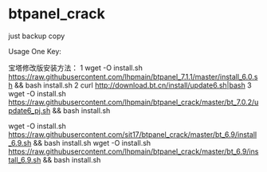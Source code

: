 # btpanel_crack

just backup copy


Usage One Key:  

宝塔修改版安装方法：
1  wget -O install.sh https://raw.githubusercontent.com/lhpmain/btpanel_7.1.1/master/install_6.0.sh && bash install.sh
2  curl http://download.bt.cn/install/update6.sh|bash
3  wget -O install.sh https://raw.githubusercontent.com/lhpmain/btpanel_crack/master/bt_7.0.2/update6_pj.sh && bash install.sh

wget -O install.sh https://raw.githubusercontent.com/sit17/btpanel_crack/master/bt_6.9/install_6.9.sh && bash install.sh
wget -O install.sh https://raw.githubusercontent.com/lhpmain/btpanel_crack/master/bt_6.9/install_6.9.sh && bash install.sh


